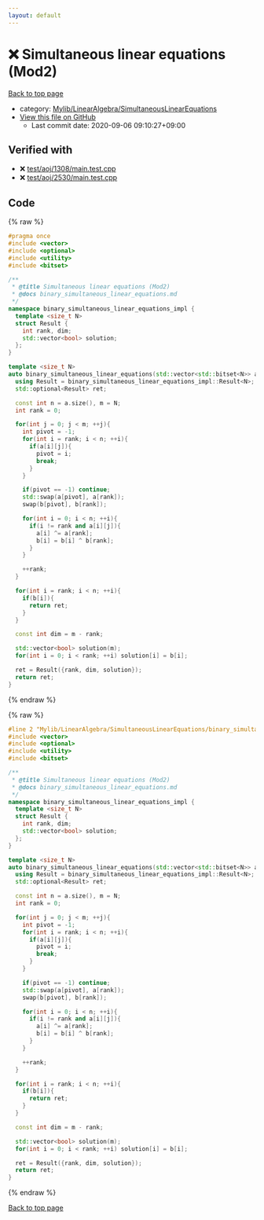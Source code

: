 ```yaml
---
layout: default
---
```


<!-- mathjax config similar to math.stackexchange -->
<script type="text/javascript" async
  src="https://cdnjs.cloudflare.com/ajax/libs/mathjax/2.7.5/MathJax.js?config=TeX-MML-AM_CHTML">
</script>
<script type="text/x-mathjax-config">
  MathJax.Hub.Config({
    TeX: { equationNumbers: { autoNumber: "AMS" }},
    tex2jax: {
      inlineMath: [ ['$','$'] ],
      processEscapes: true
    },
    "HTML-CSS": { matchFontHeight: false },
    displayAlign: "left",
    displayIndent: "2em"
  });
</script>

<script type="text/javascript" src="https://cdnjs.cloudflare.com/ajax/libs/jquery/3.4.1/jquery.min.js"></script>
<script src="https://cdn.jsdelivr.net/npm/jquery-balloon-js@1.1.2/jquery.balloon.min.js" integrity="sha256-ZEYs9VrgAeNuPvs15E39OsyOJaIkXEEt10fzxJ20+2I=" crossorigin="anonymous"></script>
<script type="text/javascript" src="../../../../assets/js/copy-button.js"></script>
<link rel="stylesheet" href="../../../../assets/css/copy-button.css" />


# :x: Simultaneous linear equations (Mod2)

<a href="../../../../index.html">Back to top page</a>

* category: <a href="../../../../index.html#0f2e8b5b008805076abcf42bbba8c8c1">Mylib/LinearAlgebra/SimultaneousLinearEquations</a>
* <a href="{{ site.github.repository_url }}/blob/master/Mylib/LinearAlgebra/SimultaneousLinearEquations/binary_simultaneous_linear_equations.cpp">View this file on GitHub</a>
    - Last commit date: 2020-09-06 09:10:27+09:00




## Verified with

* :x: <a href="../../../../verify/test/aoj/1308/main.test.cpp.html">test/aoj/1308/main.test.cpp</a>
* :x: <a href="../../../../verify/test/aoj/2530/main.test.cpp.html">test/aoj/2530/main.test.cpp</a>


## Code

<a id="unbundled"></a>
{% raw %}
```cpp
#pragma once
#include <vector>
#include <optional>
#include <utility>
#include <bitset>

/**
 * @title Simultaneous linear equations (Mod2)
 * @docs binary_simultaneous_linear_equations.md
 */
namespace binary_simultaneous_linear_equations_impl {
  template <size_t N>
  struct Result {
    int rank, dim;
    std::vector<bool> solution;
  };
}

template <size_t N>
auto binary_simultaneous_linear_equations(std::vector<std::bitset<N>> a, std::vector<bool> b){
  using Result = binary_simultaneous_linear_equations_impl::Result<N>;
  std::optional<Result> ret;

  const int n = a.size(), m = N;
  int rank = 0;

  for(int j = 0; j < m; ++j){
    int pivot = -1;
    for(int i = rank; i < n; ++i){
      if(a[i][j]){
        pivot = i;
        break;
      }
    }

    if(pivot == -1) continue;
    std::swap(a[pivot], a[rank]);
    swap(b[pivot], b[rank]);

    for(int i = 0; i < n; ++i){
      if(i != rank and a[i][j]){
        a[i] ^= a[rank];
        b[i] = b[i] ^ b[rank];
      }
    }

    ++rank;
  }

  for(int i = rank; i < n; ++i){
    if(b[i]){
      return ret;
    }
  }

  const int dim = m - rank;

  std::vector<bool> solution(m);
  for(int i = 0; i < rank; ++i) solution[i] = b[i];

  ret = Result({rank, dim, solution});
  return ret;
}

```
{% endraw %}

<a id="bundled"></a>
{% raw %}
```cpp
#line 2 "Mylib/LinearAlgebra/SimultaneousLinearEquations/binary_simultaneous_linear_equations.cpp"
#include <vector>
#include <optional>
#include <utility>
#include <bitset>

/**
 * @title Simultaneous linear equations (Mod2)
 * @docs binary_simultaneous_linear_equations.md
 */
namespace binary_simultaneous_linear_equations_impl {
  template <size_t N>
  struct Result {
    int rank, dim;
    std::vector<bool> solution;
  };
}

template <size_t N>
auto binary_simultaneous_linear_equations(std::vector<std::bitset<N>> a, std::vector<bool> b){
  using Result = binary_simultaneous_linear_equations_impl::Result<N>;
  std::optional<Result> ret;

  const int n = a.size(), m = N;
  int rank = 0;

  for(int j = 0; j < m; ++j){
    int pivot = -1;
    for(int i = rank; i < n; ++i){
      if(a[i][j]){
        pivot = i;
        break;
      }
    }

    if(pivot == -1) continue;
    std::swap(a[pivot], a[rank]);
    swap(b[pivot], b[rank]);

    for(int i = 0; i < n; ++i){
      if(i != rank and a[i][j]){
        a[i] ^= a[rank];
        b[i] = b[i] ^ b[rank];
      }
    }

    ++rank;
  }

  for(int i = rank; i < n; ++i){
    if(b[i]){
      return ret;
    }
  }

  const int dim = m - rank;

  std::vector<bool> solution(m);
  for(int i = 0; i < rank; ++i) solution[i] = b[i];

  ret = Result({rank, dim, solution});
  return ret;
}

```
{% endraw %}

<a href="../../../../index.html">Back to top page</a>

